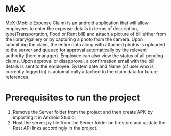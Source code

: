 # MeX

MeX (Mobile Expense Claim) is an android application that will allow employees to enter the expense details in terms of description, type(Transportation, Food or Rent bill) and attach a picture of bill either from the library/gallery or by capturing a photo from the camera. Upon submitting the claim, the entire data along with attached photos is uploaded to the server and queued for approval automatically by the relevant authority (here manager). Employee can also view the status of all pending claims. Upon approval or disapproval, a confirmation email with the bill details is sent to the employee. System date and Name (of user who is currently logged in) is automatically attached to the claim data for future references.

# Prerequisites to run the project

1. Remove the Server folder from the project and then create APK by importing it in Android Studio.
2. Host the server.py file from the Server folder on firestore and update the Rest API links accordingly in the project.
